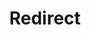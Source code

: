 ﻿---
layout: src/layouts/Redirect.astro
title: Redirect
redirect: /docs/deployments/patterns/elastic-and-transient-environments/deploying-to-transient-targets
pubDate:  2023-01-01
navSearch: false
navSitemap: false
navMenu: false
---
